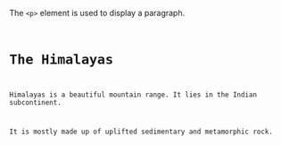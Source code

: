 The `<p>` element is used to display a paragraph.

<codeblock language="html" type="lesson">
<code>
<h1>The Himalayas</h1>
<p>Himalayas is a beautiful mountain range. It lies in the Indian subcontinent.</p>
<p>It is mostly made up of uplifted sedimentary and metamorphic rock.</p>
</code>
</codeblock>
